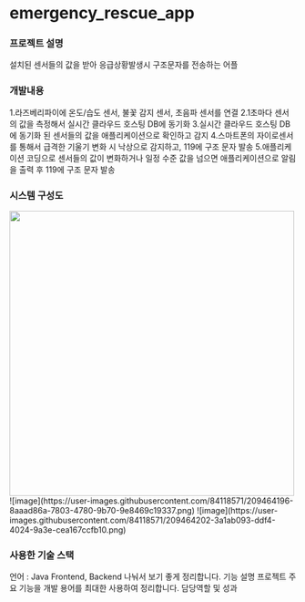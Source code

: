 # emergency_rescue_app

### 프로젝트 설명

설치된 센서들의 값을 받아 응급상황발생시 구조문자를 전송하는 어플

### 개발내용
1.라즈베리파이에 온도/습도 센서, 불꽃 감지 센서, 초음파 센서를 연결
2.1초마다 센서의 값을 측정해서 실시간 클라우드 호스팅 DB에 동기화
3.실시간 클라우드 호스팅 DB에 동기화 된 센서들의 값을 애플리케이션으로 확인하고 감지
4.스마트폰의 자이로센서를 통해서 급격한 기울기 변화 시 낙상으로 감지하고, 119에 구조 문자 발송
5.애플리케이션 코딩으로 센서들의 값이 변화하거나 일정 수준 값을 넘으면 애플리케이션으로 알림을 출력 후 119에 구조 문자 발송

### 시스템 구성도
<img src = "https://user-images.githubusercontent.com/84118571/209464180-a4888b0b-176f-4f56-b5a4-f5e4a8718c45.png" width="500" height="500">
![image](https://user-images.githubusercontent.com/84118571/209464196-8aaad86a-7803-4780-9b70-9e8469c19337.png)
![image](https://user-images.githubusercontent.com/84118571/209464202-3a1ab093-ddf4-4024-9a3e-cea167ccfb10.png)


### 사용한 기술 스택

언어 : Java
Frontend, Backend 나눠서 보기 좋게 정리합니다.
기능 설명
프로젝트 주요 기능을 개발 용어를 최대한 사용하여 정리합니다.
담당역할 및 성과

